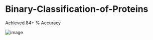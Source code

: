 # Binary-Classification-of-Proteins

Achieved 84+ % Accuracy

![image](https://github.com/HarshAggarwal1/Binary-Classification-of-Proteins/assets/88721766/7b516c4f-e375-45af-b403-8f731661cbf7)
